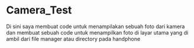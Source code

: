 # Camera_Test
Di sini saya membuat code untuk menampilakan sebuah foto dari kamera dan membuat sebuah code untuk menampilkan foto di layar utama yang di ambil dari file manager atau directory pada handphone
